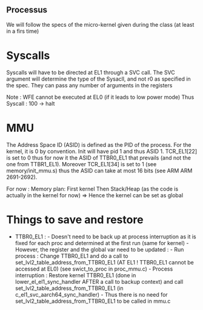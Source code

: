 ## Processus ##

We will follow the specs of the micro-kernel given during the class (at least in a firs time)

# Syscalls #

Syscalls will have to be directed at EL1 through a SVC call. The SVC argument will determine the type of the Sysacll, and not r0 as specified in the spec.
They can pass any number of arguments in the registers

Note : WFE cannot be executed at EL0 (if it leads to low power mode)
Thus Syscall : 100 -> halt

# MMU #
The Address Space ID (ASID) is defined as the PID of the process.
For the kernel, it is 0 by convention.
Init will have pid 1 and thus ASID 1.
TCR_EL1[22] is set to 0 thus for now it the ASID of TTBR0_EL1 that prevails (and not the one from TTBR1_EL1). Moreover TCR_EL1[34] is set to 1 (see memory/init_mmu.s) thus the ASID can take at most 16 bits (see ARM ARM 2691-2692).

For now : Memory plan:
First kernel
Then Stack/Heap
(as the code is actually in the kernel for now)
=> Hence the kernel can be set as global


# Things to save and restore #
- TTBR0_EL1 :
            - Doesn't need to be back up at process interruption as it is fixed for each proc and determined at the first run (same for kernel)
            - However, the register and the global var need to be updated :
            - Run process :
              Change TTBR0_EL1 and do a call to set_lvl2_table_address_from_TTBR0_EL1 (AT EL1 ! TTBR0_EL1 cannot be accessed at EL0) (see swict_to_proc in proc_mmu.c)
            - Process interruption :
              Restore kernel TTBR0_EL1 (done in lower_el_el1_sync_handler AFTER a call to backup context) and call set_lvl2_table_address_from_TTBR0_EL1
              (in c_el1_svc_aarch64_sync_handler)
            - Thus there is no need for set_lvl2_table_address_from_TTBR0_EL1 to be called in mmu.c



